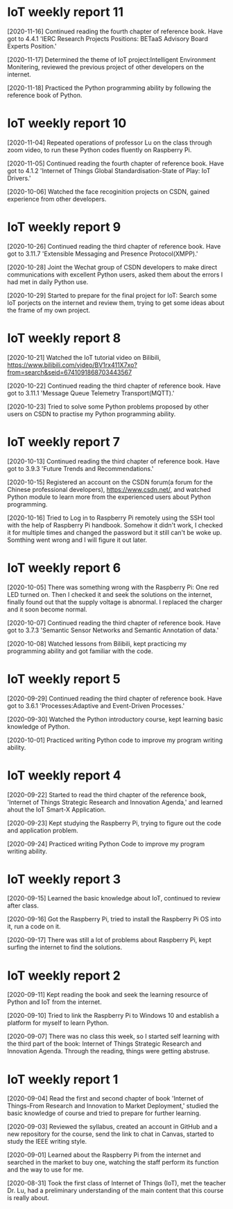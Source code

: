 # IoT weekly report 11

[2020-11-16] Continued reading the fourth chapter of reference book. Have got to 4.4.1 'IERC Research Projects Positions: BETaaS Advisory Board Experts Position.'

[2020-11-17] Determined the theme of IoT project:Intelligent Environment Monitering, reviewed the previous project of other developers on the internet.

[2020-11-18] Practiced the Python programming ability by following the reference book of Python.

# IoT weekly report 10

[2020-11-04] Repeated operations of professor Lu on the class through zoom video, to run these Python codes fluently on Raspberry Pi.

[2020-11-05] Continued reading the fourth chapter of reference book. Have got to 4.1.2 'Internet of Things Global Standardisation-State of Play: IoT Drivers.'

[2020-10-06] Watched the face recoginition projects on CSDN, gained experience from other developers.


# IoT weekly report 9

[2020-10-26] Continued reading the third chapter of reference book. Have got to 3.11.7 'Extensible Messaging and Presence Protocol(XMPP).'

[2020-10-28] Joint the Wechat group of CSDN developers to make direct communications with excellent Python users, asked them about the errors I had met in daily Python use.

[2020-10-29] Started to prepare for the final project for IoT: Search some IoT porjects on the internet and review them, trying to get some ideas about the frame of my own project.


# IoT weekly report 8

[2020-10-21] Watched the IoT tutorial video on Bilibili, https://www.bilibili.com/video/BV1rx411X7xo?from=search&seid=6741091868703443567

[2020-10-22] Continued reading the third chapter of reference book. Have got to 3.11.1 'Message Queue Telemetry Transport(MQTT).'

[2020-10-23] Tried to solve some Python problems proposed by other users on CSDN to practise my Python programming ability.


# IoT weekly report 7

[2020-10-13] Continued reading the third chapter of reference book. Have got to 3.9.3 'Future Trends and Recommendations.'

[2020-10-15] Registered an account on the CSDN forum(a forum for the Chinese professional developers), https://www.csdn.net/, and watched Python module to learn more from the experienced users about Python programming.

[2020-10-16] Tried to Log in to Raspberry Pi remotely using the SSH tool with the help of Raspberry Pi handbook. Somehow it didn't work, I checked it for multiple times and changed the password but it still can't be woke up. Somthing went wrong and I will figure it out later. 


# IoT weekly report 6

[2020-10-05] There was something wrong with the Raspberry Pi: One red LED turned on. Then I checked it and seek the solutions on the internet, finally found out that the supply voltage is abnormal. I replaced the charger and it soon become normal.

[2020-10-07] Continued reading the third chapter of reference book. Have got to 3.7.3 'Semantic Sensor Networks and Semantic Annotation of data.'

[2020-10-08] Watched lessons from Bilibili, kept practicing my programming ability and got familiar with the code.


# IoT weekly report 5

[2020-09-29] Continued reading the third chapter of reference book. Have got to 3.6.1 'Processes:Adaptive and Event-Driven Processes.'

[2020-09-30] Watched the Python introductory course, kept learning basic knowledge of Python.

[2020-10-01] Practiced writing Python code to improve my program writing ability.


# IoT weekly report 4

[2020-09-22] Started to read the third chapter of the reference book, 'Internet of Things Strategic Research and Innovation Agenda,' and learned ahout the IoT Smart-X Application.

[2020-09-23] Kept studying the Raspberry Pi, trying to figure out the code and application problem.

[2020-09-24] Practiced writing Python Code to improve my program writing ability.

# IoT weekly report 3

[2020-09-15] Learned the basic knowledge about IoT, continued to review after class.

[2020-09-16] Got the Raspberry Pi, tried to install the Raspberry Pi OS into it, run a code on it.

[2020-09-17]  There was still a lot of problems about Raspberry Pi, kept surfing the internet to find the solutions.  

# IoT weekly report 2

[2020-09-11] Kept reading the book and seek the learning resource of Python and IoT from the internet.

[2020-09-10] Tried to link the Raspberry Pi to Windows 10 and establish a platform for myself to learn Python.

[2020-09-07] There was no class this week, so I started self learning with the third part of the book: Internet of Things Strategic Research and Innovation Agenda. Through the reading, things were getting abstruse.

# IoT weekly report 1 

[2020-09-04] Read the first and second chapter of book 'Internet of Things-From Research and Innovation to Market Deployment,' studied the basic knowledge of course and tried to prepare for further learning.

[2020-09-03] Reviewed the syllabus, created an account in GitHub and a new repository for the course, send the link to chat in Canvas, started to study the IEEE writing style.  

[2020-09-01] Learned about the Raspberry Pi from the internet and searched in the market to buy one, watching the staff perform its function and the way to use for me. 

[2020-08-31] Took the first class of Internet of Things (IoT), met the teacher Dr. Lu, had a preliminary understanding of the main content that this course is really about.
